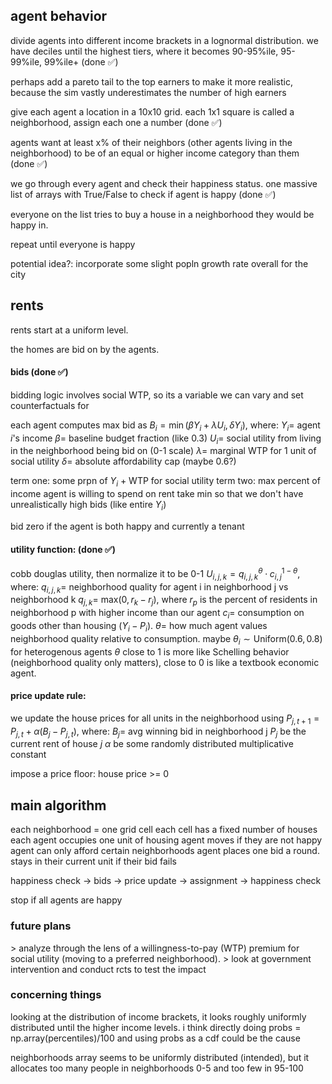 ## agent behavior
divide agents into different income brackets in a lognormal distribution. we have deciles until the highest tiers, where it becomes 90-95%ile, 95-99%ile, 99%ile+ (done ✅)

perhaps add a pareto tail to the top earners to make it more realistic, because the sim vastly underestimates the number of high earners

give each agent a location in a 10x10 grid. each 1x1 square is called a neighborhood, assign each one a number (done ✅)

agents want at least x% of their neighbors (other agents living in the neighborhood) to be of an equal or higher income category than them (done ✅)

we go through every agent and check their happiness status. one massive list of arrays with True/False to check if agent is happy (done ✅)

everyone on the list tries to buy a house in a neighborhood they would be happy in.

repeat until everyone is happy

potential idea?: incorporate some slight popln growth rate overall for the city

## rents
rents start at a uniform level.

the homes are bid on by the agents.

#### bids (done ✅)
bidding logic involves social WTP, so its a variable we can vary and set counterfactuals for

each agent computes max bid as $B_{i} = \min\left( \beta Y_{i} + \lambda U_{i},\delta Y_{i} \right)$, 
where:
$Y_{i} =$ agent $i$'s income
$\beta =$ baseline budget fraction (like 0.3)
$U_{i} =$ social utility from living in the neighborhood being bid on (0-1 scale)
$\lambda =$ marginal WTP for 1 unit of social utility 
$\delta =$ absolute affordability cap (maybe 0.6?)

term one: some prpn of $Y_{i}$ + WTP for social utility
term two: max percent of income agent is willing to spend on rent
take min so that we don't have unrealistically high bids (like entire $Y_{i}$)

bid zero if the agent is both happy and currently a tenant

#### utility function: (done ✅)
cobb douglas utility, then normalize it to be 0-1 
$U_{i,j,k} = q_{i,j,k}^{\theta} \cdot c_{i,j} ^{1-\theta}$,
where:
$q_{i,j,k} =$ neighborhood quality for agent i in neighborhood j vs neighborhood k
$q_{j,k} =$ $\text{max}(0,r_{k} - r_{j})$, where $r_{p}$ is the percent of residents in neighborhood p with higher income than our agent
$c_{i} =$ consumption on goods other than housing $(Y_{i} - P_{i})$.
$\theta=$ how much agent values neighborhood quality relative to consumption. maybe $\theta_{i} \sim \text{Uniform}(0.6,0.8)$ for heterogenous agents
$\theta$ close to 1 is more like Schelling behavior (neighborhood quality only matters), close to 0 is like a textbook economic agent.

#### price update rule:
we update the house prices for all units in the neighborhood using 
$P_{j,t+1} = P_{j,t} + \alpha \left(B_{j} - P_{j,t} \right)$,
where:
$B_{j} =$ avg winning bid in neighborhood j
$P_{j}$ be the current rent of house $j$
$\alpha$ be some randomly distributed multiplicative constant

impose a price floor: house price >= 0

## main algorithm
each neighborhood = one grid cell
each cell has a fixed number of houses
each agent occupies one unit of housing
agent moves if they are not happy
agent can only afford certain neighborhoods
agent places one bid a round. stays in their current unit if their bid fails

happiness check -> bids -> price update -> assignment -> happiness check

stop if all agents are happy

### future plans
\> analyze through the lens of a willingness-to-pay (WTP) premium for social utility (moving to a preferred neighborhood).
\> look at government intervention and conduct rcts to test the impact

### concerning things
looking at the distribution of income brackets, it looks roughly uniformly distributed until the higher income levels.
i think directly doing probs = np.array(percentiles)/100 and using probs as a cdf could be the cause

neighborhoods array seems to be uniformly distributed (intended), but it allocates too many people in neighborhoods 0-5 and too few in 95-100